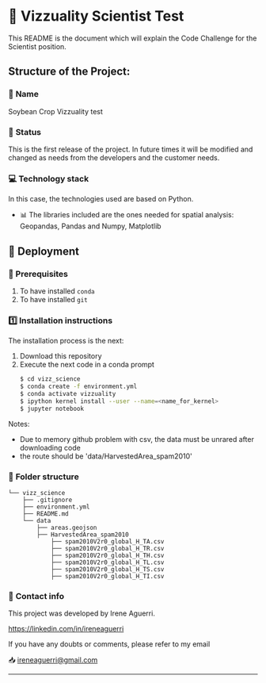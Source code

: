 # :beginner: Vizzuality Scientist Test
This README is the document which will explain the Code Challenge for the Scientist position.


## **Structure of the Project:**

### :raising_hand: **Name** 
Soybean Crop Vizzuality test

### :baby: **Status**
This is the first release of the project. In future times it will be modified and changed as needs from the developers and the customer needs.

### :computer: **Technology stack**
In this case, the technologies used are based on Python.

- :bar_chart: The libraries included are the ones needed for spatial analysis: Geopandas, Pandas and Numpy, Matplotlib

## :nut_and_bolt: **Deployment**
### :key: Prerequisites
1. To have installed `conda`
2. To have installed `git`

### :one: Installation instructions
The installation process is the next:

1. Download this repository
2. Execute the next code in a conda prompt
    ```sh
    $ cd vizz_science
    $ conda create -f environment.yml
    $ conda activate vizzuality
    $ ipython kernel install --user --name=<name_for_kernel>
    $ jupyter notebook
    ```

Notes:
- Due to memory github problem with csv, the data must be unrared after downloading code
- the route should be 'data/HarvestedArea_spam2010'

### :file_folder: **Folder structure**

```
└── vizz_science
    ├── .gitignore
    ├── environment.yml
    ├── README.md
    └── data
        ├── areas.geojson
        ├── HarvestedArea_spam2010 
            ├── spam2010V2r0_global_H_TA.csv
            ├── spam2010V2r0_global_H_TR.csv
            ├── spam2010V2r0_global_H_TH.csv
            ├── spam2010V2r0_global_H_TL.csv
            ├── spam2010V2r0_global_H_TS.csv
            ├── spam2010V2r0_global_H_TI.csv            
```
### :love_letter: **Contact info**
This project was developed by Irene Aguerri.

https://linkedin.com/in/ireneaguerri

If you have any doubts or comments, please refer to my email

:inbox_tray: ireneaguerri@gmail.com

---
